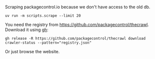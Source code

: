 Scraping packagecontrol.io because we don't have access to the old db.


```
uv run -m scripts.scrape --limit 20
```

You need the registry from https://github.com/packagecontrol/thecrawl.
Download it using [gh](https://cli.github.com/):

```
gh release -R https://github.com/packagecontrol/thecrawl download crawler-status --pattern="registry.json"
```

Or just browse the website.
